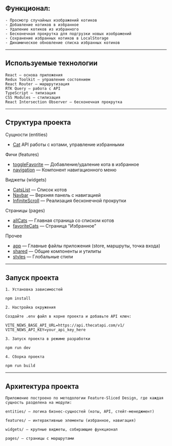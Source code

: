 ## Функционал:

```
- Просмотр случайных изображений котиков
- Добавление котиков в избранное
- Удаление котиков из избранного
- Бесконечная прокрутка для подгрузки новых изображений
- Сохранение избранных котиков в LocalStorage
- Динамическое обновление списка избранных котиков
```

---

## Используемые технологии

```
React — основа приложения
Redux Toolkit — управление состоянием
React Router — маршрутизация
RTK Query — работа с API
TypeScript — типизация
CSS Modules — стилизация
React Intersection Observer — бесконечная прокрутка
```

---

## Структура проекта

Сущности (entities)

- [Cat](/src/entities/cat) API работы с котами, управление избранными

Фичи (features)

- [toggleFavorite](/src/features/toggleFavorite/) — Добавление/удаление кота в избранное
- [navigation](/src/features/navigation/) — Компонент навигационного меню

Виджеты (widgets)

- [CatsList](/src/widgets/CatsList/) — Список котов
- [Navbar](/src/widgets/Navbar/) — Верхняя панель с навигацией
- [InfiniteScroll](/src/widgets/InfiniteScroll/) — Реализация бесконечной прокрутки

Страницы (pages)

- [allCats](/src/pages/allCats/) — Главная страница со списком котов
- [favoriteCats](/src/pages/favoriteCats/) — Страница "Избранное"

Прочее

- [app](/src/app/) — Главные файлы приложения (store, маршруты, точка входа)
- [shared](/src/shared/) — Общие компоненты и утилиты
- [styles](/src/app/styles/) — Глобальные стили

---

## Запуск проекта

```
1. Установка зависимостей

npm install

2. Настройка окружения

Создайте .env файл в корне проекта и добавьте API ключ:

VITE_NEWS_BASE_API_URL=https://api.thecatapi.com/v1/
VITE_NEWS_API_KEY=your_api_key_here

3. Запуск проекта в режиме разработки

npm run dev

4. Сборка проекта

npm run build
```

---

## Архитектура проекта

```
Приложение построено по методологии Feature-Sliced Design, где каждая сущность разделена на модули:

entities/ — логика бизнес-сущностей (коты, API, стейт-менеджмент)

features/ — интерактивные элементы (избранное, навигация)

widgets/ — крупные виджеты, собирающие функционал

pages/ — страницы с маршрутами
```
